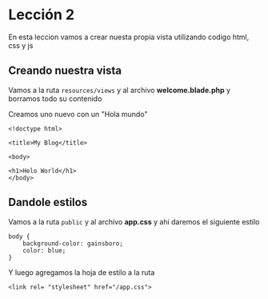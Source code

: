 # Lección 2

En esta leccion vamos a crear nuesta propia vista utilizando codigo html, css y js

## Creando nuestra vista

Vamos a la ruta `resources/views` y al archivo **welcome.blade.php** y borramos todo su contenido

Creamos uno nuevo con un "Hola mundo"

```
<!doctype html>

<title>My Blog</title>

<body>

<h1>Helo World</h1>
</body>

```

## Dandole estilos

Vamos a la ruta `public` y al archivo **app.css** y ahi daremos el siguiente estilo

```
body {
    background-color: gainsboro;
    color: blue;
}

```

Y luego agregamos la hoja de estilo a la ruta

```
<link rel= "stylesheet" href="/app.css">
```
